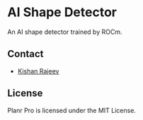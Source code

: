 # AI Shape Detector
An AI shape detector trained by ROCm.


## Contact

* [Kishan Rajeev](https://kishan.knowledgeplatter.com/)

## License

Planr Pro is licensed under the MIT License.
